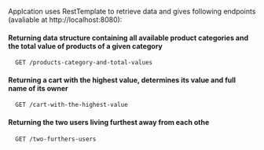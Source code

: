 Applcation uses RestTemplate to retrieve data and gives following endpoints (avaliable at http://localhost:8080):

#### Returning data structure containing all available product categories and the total value of products of a given category


```http
  GET /products-category-and-total-values
```

#### Returning a cart with the highest value, determines its value and full name of its owner


```http
  GET /cart-with-the-highest-value
```

#### Returning the two users living furthest away from each othe

```http
  GET /two-furthers-users
```



 
